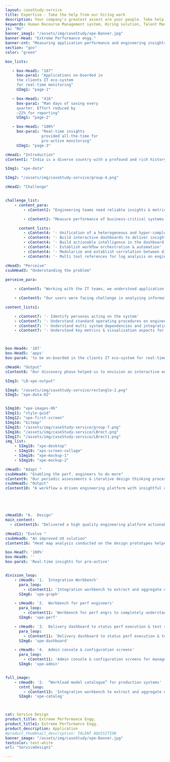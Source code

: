 ```yaml
---
layout: caseStudy-service
title: Expertise - Take the help from our hiring work
description: Your company's greatest assest are your people. Take help our hiring experts to recruit the best desired talents.
keywords: Human Recourse Management system, Hiring solution, Talent Management Software, Application Tracking System, AI-Enabled, Recruitment Management software, recruitment system, Talent CRM, HR Software, Bangalore, India
js: "No"
banner_imag1: "/assets/img/caseStudy/xpe-Banner.jpg"
banner-Head: "Extreme Performance engg."
banner-cnt: "Measuring application performance and engineering insights for production readiness"
section: "gov"
color: "green"

box_lists:

   - box-Head1: "187"
     box-para1: "Applications on-boarded in
     the clients IT eco-system
     for real-time monitoring"
     UImg1: "page-1"

   - box-Head1: "416"
     box-para1: "Man days of saving every
     quarter. Effort reduced by
     ~22% for reporting"
     UImg1: "page-2"

   - box-Head1: "100%"
     box-para1: "Real-time insights
                provided all-the-time for
                pro-active monitoring"
     UImg1: "page-3"

cHead1: "Introduction"
cContent1: "India is a diverse country with a profound and rich history. With centuries of invasion and trading with foreign people, India has now become a cultural boiling pot of the sight, sound and people. With the country ushering in the new century by being at the edge of business and technology, the culture aspect is still deep rooted in the people who embrace and celebrate festivals with vigor. "

SImg1: "xpe-data"

SImg2: "/assets/img/caseStudy-service/group-4.png"

cHead2: "Challenge"


challenge_list:
    - content_para:
        - cContent2: "Engineering teams need reliable insights & metrics to qualify and promote their enterprise applications into production system, enabling the business teams to run their daily operations."

        - cContent2: "Measure performance of business-critical systems, build a collaborative engineering platform for different teams to participate and validate production ready applications."

      content_lists:
        - cContent4: '- Unification of a heterogeneous and hyper-complex eco-system'
        - cContent4: '- Build interactive dashboards to deliver insights & metrics'
        - cContent4: '- Build actionable intelligence in the dashboard'
        - cContent4: '- Establish workﬂow orchestration & automation'
        - cContent4: '- Modularize and establish correlation between different components'
        - cContent4: '- Multi tool references for log analysis on engineering performance'

cHead3: "Perceive"
csubHead3: "Understanding the problem"
 
perceive_para:

    - cContent5: "Working with the IT teams, we understood application development is not the only activity the IT teams involve into. There are multiple supporting activities that need to get into the delivery process for promoting a production ready software."

    - cContent5: "Our users were facing challenge in analyzing information from multiple sources, they wanted a single reference for monitoring and measuring the application performance. We were challenged to deliver a simple actionable engineering dashboard to configure, run & validate the application for performance and stability. We had do the following"

content_lists1:

    - cContent7: '- Identify personas acting on the system'
    - cContent7: '- Understand standard operating procedures on engineering activities '
    - cContent7: '- Understand multi system dependencies and integration pain-points'
    - cContent7: '- Understand key metrics & visualization aspects for user friendliness'



box-Head4: '187'
box-Head5: 'apps'
box-para4: 'to be on-boarded in the clients IT eco-system for real-time monitoring'

cHead4: "Output"
cContent8: "Our discovery phase helped us to envision an interactive engineering platform and to orchestrate the product behavior for adoption by tech teams."

SImg3: "LB-xpe-output"

SImg4: "/assets/img/caseStudy-service/rectangle-2.png"
SImg5: "xpe-data-02"


SImg10: "xpe-images-06"
SImg11: "style-guid"
SImg12: "xpe-first-screen"
SImg14: "bitmap"
SImg15: "/assets/img/caseStudy-service/group-7.png"
SImg16: "/assets/img/caseStudy-service/LBrect.png"
SImg17: "/assets/img/caseStudy-service/LBrect1.png"
img_list:
    - SImg18: "xpe-desktop"
    - SImg18: "xps-screen-collage"
    - SImg18: "xpe-mockup-1"
    - SImg18: "xpe-mockup-2"

cHead5: "Adapt "
csubHead4: "Enabling the perf. engineers to do more"
cContent9: "Our periodic assessments & iterative design thinking process equipped us to understand the engineering mind of the tech teams, we were able nail down the following scope and objectives"
csubHead5: "Output"
cContent10: "A workflow a driven engineering platform with insightful dashboard for measuring the application performance and stability."





cHead10: "6.  Design"
main_content:
  - cContent15: "Delivered a high quality engineering platform actionable for the performance engineers, insightful for the project management teams to access risk of delivery & data-driven for the executive teams to measure product quality."

cHead11: "Evolve "
csubHead6: "An improved UX solution"
cContent16: "Heat map analysis conducted on the design prototypes helped us to continuously iterate the product and we were able to deliver what the engineering teams needed."

box-Head7: '100%'
box-Head8: ''
box-para5: 'Real-time insights for pro-active'


division_loop:
    - cHead6: '1.  Integration Workbench'
      para_loop:
        - cContent11: 'Integration workbench to extract and aggregate data from multiple systems for WLM, workbench and dashboard.'
      SImg6: 'xpe-graph'

    - cHead6: '2.  Workbench for perf engineers'
      para_loop:
        - cContent11: 'Workbench for perf engrs to completely understand AUT w.r.t business and infrastructure workload and its usage pattern for WLM.'
      SImg6: 'xpe-perf'

    - cHead6: '3.  Delivery dashboard to status perf execution & test results'
      para_loop:
        - cContent11: 'Delivery dashboard to status perf execution & test results for project teams & executives.'
      SImg6: 'xpe-dashboard'

    - cHead6: '4.  Admin console & configuration screens'
      para_loop:
        - cContent11: 'Admin console & configuration screens for management.'
      SImg6: 'xpe-admin'


full_image:
    - cHead8: '2.  “Workload model catalogue” for production systems'
      cntnt_loop:
        - cContent13: 'Integration workbench to extract and aggregate data from multiple systems for WLM, workbench and dashboard.'
      SImg8: 'xpe-catalog'



cat: Service Design
product_title: Extreme Performance Engg.
product_title1: Extreme Performance Engg.
product_description: Application
#product_thumbnail_description: TALENT AQUISITION
banner_image: "/assets/img/caseStudy/xpe-Banner.jpg"
textcolor: text-white
url: "ServiceDesign1"

---
```

